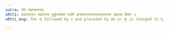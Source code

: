```yaml
---
sutra: एति संज्ञायामगात्
vRtti: एकारपरस्य सकारस्य मूर्द्धन्यादेशो भवति इण्कोरुत्तरस्यागकारात्परस्य संज्ञायां विषये ॥
vRtti_eng: The स् followed by ए and preceded by इण् or कु is changed to ष्, when the word is a name, and when the स is not preceded by ग् ॥

---
```

